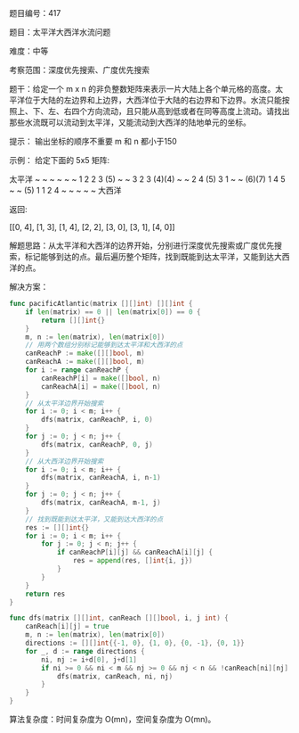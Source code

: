 题目编号：417

题目：太平洋大西洋水流问题

难度：中等

考察范围：深度优先搜索、广度优先搜索

题干：给定一个 m x n 的非负整数矩阵来表示一片大陆上各个单元格的高度。太平洋位于大陆的左边界和上边界，大西洋位于大陆的右边界和下边界。水流只能按照上、下、左、右四个方向流动，且只能从高到低或者在同等高度上流动。请找出那些水流既可以流动到太平洋，又能流动到大西洋的陆地单元的坐标。

提示：
输出坐标的顺序不重要
m 和 n 都小于150

示例：
给定下面的 5x5 矩阵:

  太平洋 ~   ~   ~   ~   ~ 
      ~  1  2  2  3 (5) ~
      ~  3  2  3 (4)(4) ~
      ~  2  4 (5) 3  1  ~
      ~ (6)(7) 1  4  5  ~
      ~ (5)  1  1  2  4  ~
         ~   ~   ~   ~ 大西洋

返回:

[[0, 4], [1, 3], [1, 4], [2, 2], [3, 0], [3, 1], [4, 0]]

解题思路：从太平洋和大西洋的边界开始，分别进行深度优先搜索或广度优先搜索，标记能够到达的点。最后遍历整个矩阵，找到既能到达太平洋，又能到达大西洋的点。

解决方案：

```go
func pacificAtlantic(matrix [][]int) [][]int {
    if len(matrix) == 0 || len(matrix[0]) == 0 {
        return [][]int{}
    }
    m, n := len(matrix), len(matrix[0])
    // 用两个数组分别标记能够到达太平洋和大西洋的点
    canReachP := make([][]bool, m)
    canReachA := make([][]bool, m)
    for i := range canReachP {
        canReachP[i] = make([]bool, n)
        canReachA[i] = make([]bool, n)
    }
    // 从太平洋边界开始搜索
    for i := 0; i < m; i++ {
        dfs(matrix, canReachP, i, 0)
    }
    for j := 0; j < n; j++ {
        dfs(matrix, canReachP, 0, j)
    }
    // 从大西洋边界开始搜索
    for i := 0; i < m; i++ {
        dfs(matrix, canReachA, i, n-1)
    }
    for j := 0; j < n; j++ {
        dfs(matrix, canReachA, m-1, j)
    }
    // 找到既能到达太平洋，又能到达大西洋的点
    res := [][]int{}
    for i := 0; i < m; i++ {
        for j := 0; j < n; j++ {
            if canReachP[i][j] && canReachA[i][j] {
                res = append(res, []int{i, j})
            }
        }
    }
    return res
}

func dfs(matrix [][]int, canReach [][]bool, i, j int) {
    canReach[i][j] = true
    m, n := len(matrix), len(matrix[0])
    directions := [][]int{{-1, 0}, {1, 0}, {0, -1}, {0, 1}}
    for _, d := range directions {
        ni, nj := i+d[0], j+d[1]
        if ni >= 0 && ni < m && nj >= 0 && nj < n && !canReach[ni][nj] && matrix[ni][nj] >= matrix[i][j] {
            dfs(matrix, canReach, ni, nj)
        }
    }
}
```

算法复杂度：时间复杂度为 O(mn)，空间复杂度为 O(mn)。